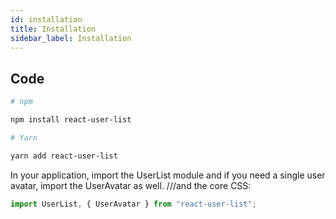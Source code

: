 ```yaml
---
id: installation
title: Installation
sidebar_label: Installation
---
```


## Code
```bash
# npm

npm install react-user-list

# Yarn

yarn add react-user-list
```

In your application, import the UserList module and if you need a single user avatar, import the UserAvatar as well. ///and the core CSS:

```javascript
import UserList, { UserAvatar } from "react-user-list";
```